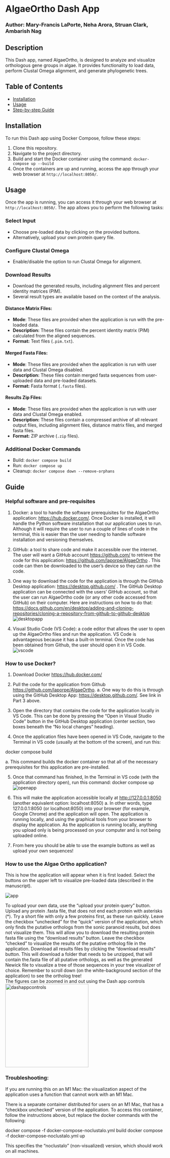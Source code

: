 # AlgaeOrtho Dash App
### Author: Mary-Francis LaPorte, Neha Arora, Struan Clark, Ambarish Nag


## Description
This Dash app, named AlgaeOrtho, is designed to analyze and visualize orthologous gene groups in algae. It provides functionality to load data, perform Clustal Omega alignment, and generate phylogenetic trees.

## Table of Contents
- [Installation](#installation)
- [Usage](#usage)
- [Step-by-step Guide](#guide)

## Installation
To run this Dash app using Docker Compose, follow these steps:
1. Clone this repository.
2. Navigate to the project directory.
3. Build and start the Docker container using the command: `docker-compose up --build`
4. Once the containers are up and running, access the app through your web browser at `http://localhost:8050/`.

## Usage
Once the app is running, you can access it through your web browser at `http://localhost:8050/`. The app allows you to perform the following tasks:

### Select Input
- Choose pre-loaded data by clicking on the provided buttons.
- Alternatively, upload your own protein query file.

### Configure Clustal Omega
- Enable/disable the option to run Clustal Omega for alignment.

### Download Results
- Download the generated results, including alignment files and percent identity matrices (PIM).
- Several result types are available based on the context of the analysis.

#### Distance Matrix Files:
- **Mode**: These files are provided when the application is run with the pre-loaded data.
- **Description:** These files contain the percent identity matrix (PIM) calculated from the aligned sequences.
- **Format:** Text files (`.pim.txt`).

#### Merged Fasta Files:
- **Mode**: These files are provided when the application is run with user data and Clustal Omega disabled.
- **Description:** These files contain merged fasta sequences from user-uploaded data and pre-loaded datasets.
- **Format:** Fasta format (`.fasta` files).

#### Results Zip Files:
- **Mode**: These files are provided when the application is run with user data and Clustal Omega enabled.
- **Description:** These files contain a compressed archive of all relevant output files, including alignment files, distance matrix files, and merged fasta files.
- **Format:** ZIP archive (`.zip` files).

### Additional Docker Commands

- Build: `docker compose build`
- Run: `docker compose up`
- Cleanup: `docker compose down --remove-orphans`

## Guide

### Helpful software and pre-requisites
1.	Docker: a tool to handle the software prerequisites for the AlgaeOrtho application: https://hub.docker.com/. Once Docker is installed, it will handle the Python software installation that our application uses to run. Although it will require the user to run a couple of lines of code in the terminal, this is easier than the user needing to handle software installation and versioning themselves. 

2.	GitHub: a tool to share code and make it accessible over the internet. The user will want a GitHub account https://github.com/  to retrieve the code for this application: https://github.com/laporpe/AlgaeOrtho . This code can then be downloaded to the user’s device so they can run the code. 

3.	One way to download the code for the application is through the GitHub Desktop application: https://desktop.github.com/ . The GitHub Desktop application can be connected with the users’ GitHub account, so that the user can run AlgaeOrtho code (or any other code accessed from GitHub) on their computer. Here are instructions on how to do that: https://docs.github.com/en/desktop/adding-and-cloning-repositories/cloning-a-repository-from-github-to-github-desktop 
![desktopapp](https://github.com/laporpe/AlgaeOrtho/assets/17015641/0bec2337-36f1-44c6-9746-95cccd79518d)
4.	Visual Studio Code (VS Code): a code editor that allows the user to open up the AlgaeOrtho files and run the application. VS Code is advantageous because it has a built-in terminal. Once the code has been obtained from Github, the user should open it in VS Code.
![vscode](https://github.com/laporpe/AlgaeOrtho/assets/17015641/2ef774c9-860a-4aae-aded-c38fe47aa71b)

### How to use Docker?

1.	Download Docker https://hub.docker.com/ 
2.	Pull the code for the application from Github https://github.com/laporpe/AlgaeOrtho. 
a.	 One way to do this is through using the GitHub Desktop App: https://desktop.github.com/. See link in Part 3 above. 
 
3.	Open the directory that contains the code for the application locally in VS Code. This can be done by pressing the “Open in Visual Studio Code” button in the GitHub Desktop application (center section, two boxes beneath the “No local changes” heading). 
4.	Once the application files have been opened in VS Code, navigate to the Terminal in VS code (usually at the bottom of the screen), and  run this: 

docker compose build 

a.	This command builds the docker container so that all of the necessary prerequisites for this application are pre-installed. 
 
5.	Once that command has finished, In the Terminal in VS code (with the application directory open), run this command: 
docker compose up
![openapp](https://github.com/laporpe/AlgaeOrtho/assets/17015641/aa9b3e9f-b948-4fc1-bf1f-20852924ad6f)
 
6.	This will make the application accessible locally at http://127.0.0.1:8050 (another equivalent option: localhost:8050)
a.	In other words, type 127.0.0.1:8050 (or localhost:8050) into your browser (for example, Google Chrome) and the application will open. The application is running locally, and using the graphical tools from your browser to display the application. As the application is running locally, anything you upload only is being processed on your computer and is not being uploaded online. 
7.	From here you should be able to use the example buttons as well as upload your own sequences!

### How to use the Algae Ortho application?
 
This is how the application will appear when it is first loaded. Select the buttons on the upper left to visualize pre-loaded data (described in the manuscript). 

![app](https://github.com/laporpe/AlgaeOrtho/assets/17015641/1b586f85-e64a-4b67-9a14-d3178287e943)

To upload your own data, use the “upload your protein query” button. Upload any protein .fasta file, that does not end each protein with asterisks (*). Try a short file with only a few proteins first, as these run quickly. 
Leave the checkbox “unchecked” for the “quick” version of the application, which only finds the putative orthologs from the sonic paranoid results, but does not visualize them.  This will allow you to download the resulting protein fasta file using the “download results” button. Leave the checkbox “checked” to visualize the results of the putative ortholog file in the application. 
Download all results files by clicking the “download results” button. This will download a folder that needs to be unzipped, that will contain the.fasta file of all putative orthologs, as well as the generated Newick file to visualize a tree of those sequences in your tree visualizer of choice. 
Remember to scroll down (on the white-background section of the application) to see the ortholog tree!  
The figures can be zoomed in and out using the Dash app controls  
<img width="262" alt="dashappcontrols" src="https://github.com/laporpe/AlgaeOrtho/assets/17015641/b60f4b49-56ca-4c72-b5c8-306df200ab4b">

### Troubleshooting: 
If you are running this on an M1 Mac: the visualization aspect of the application uses a function that cannot work with an M1 Mac. 

There is a separate container distributed for users on an M1 Mac, that has a “checkbox unchecked” version of the application. To access this container, follow the instructions above, but replace the docker commands with the following: 

docker compose -f docker-compose-noclustalo.yml build
docker compose -f docker-compose-noclustalo.yml up


This specifies the “noclustalo” (non-visualized) version, which should work on all machines.


